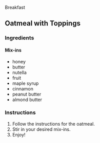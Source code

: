 Breakfast

## Oatmeal with Toppings

### Ingredients

#### Mix-ins

- honey
- butter
- nutella
- fruit
- maple syrup
- cinnamon
- peanut butter
- almond butter

### Instructions

1. Follow the instructions for the oatmeal.
2. Stir in your desired mix-ins.
3. Enjoy!
